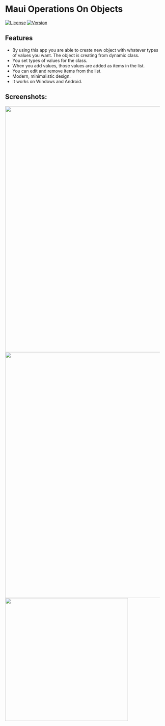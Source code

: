 # Maui Operations On Objects

[![License](https://img.shields.io/badge/license-MIT-blue.svg)](https://opensource.org/licenses/MIT)
[![Version](https://img.shields.io/badge/version-v1.0.0-brightgreen.svg)](https://github.com/WebSpruce/mauiOperationsOnObjects/releases)

## Features

- By using this app you are able to create new object with whatever types of values you want. The object is creating from dynamic class.
- You set types of values for the class.
- When you add values, those values are added as items in the list.
- You can edit and remove items from the list.
- Modern, minimalistic design.
- It works on Windows and Android.

## Screenshots:
<img src="https://github.com/WebSpruce/mauiOperationsOnObjects/assets/117351406/a875daed-3ece-4530-867f-7dca24fe586b" width=800>
<img src="https://github.com/WebSpruce/mauiOperationsOnObjects/assets/117351406/513cd5ab-40ef-49fb-bf2e-29a56e2d0320" width=800>
<img src="https://github.com/WebSpruce/mauiOperationsOnObjects/assets/117351406/8ca16570-c9de-4a53-8fe3-8e1e9c4c5ee2" width=400>

